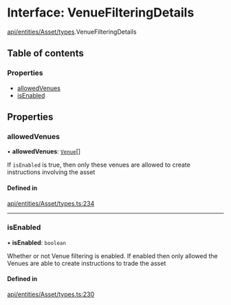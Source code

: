 # Interface: VenueFilteringDetails

[api/entities/Asset/types](../wiki/api.entities.Asset.types).VenueFilteringDetails

## Table of contents

### Properties

- [allowedVenues](../wiki/api.entities.Asset.types.VenueFilteringDetails#allowedvenues)
- [isEnabled](../wiki/api.entities.Asset.types.VenueFilteringDetails#isenabled)

## Properties

### allowedVenues

• **allowedVenues**: [`Venue`](../wiki/api.entities.Venue.Venue)[]

If `isEnabled` is true, then only these venues are allowed to create instructions involving the asset

#### Defined in

[api/entities/Asset/types.ts:234](https://github.com/PolymeshAssociation/polymesh-sdk/blob/88db4a91/src/api/entities/Asset/types.ts#L234)

___

### isEnabled

• **isEnabled**: `boolean`

Whether or not Venue filtering is enabled. If enabled then only allowed the Venues are able to create instructions to trade the asset

#### Defined in

[api/entities/Asset/types.ts:230](https://github.com/PolymeshAssociation/polymesh-sdk/blob/88db4a91/src/api/entities/Asset/types.ts#L230)
